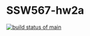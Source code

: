 # SSW567-hw2a
[![build status of main](https://travis-ci.com/amitb913/SSW567-hw2a.svg?branch=master)](https://travis-ci.com/amitb913/SSW567-hw2a)
